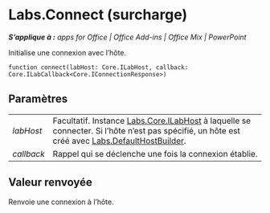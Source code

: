 
# Labs.Connect (surcharge)

 _**S’applique à :** apps for Office | Office Add-ins | Office Mix | PowerPoint_

Initialise une connexion avec l’hôte.

```
function connect(labHost: Core.ILabHost, callback: Core.ILabCallback<Core.IConnectionResponse>)
```


## Paramètres


|||
|:-----|:-----|
| _labHost_|Facultatif. Instance [Labs.Core.ILabHost](../../reference/office-mix/labs.core.ilabhost.md) à laquelle se connecter. Si l’hôte n’est pas spécifié, un hôte est créé avec [Labs.DefaultHostBuilder](../../reference/office-mix/labs.defaulthostbuilder.md).|
| _callback_|Rappel qui se déclenche une fois la connexion établie.|

## Valeur renvoyée

Renvoie une connexion à l’hôte.

